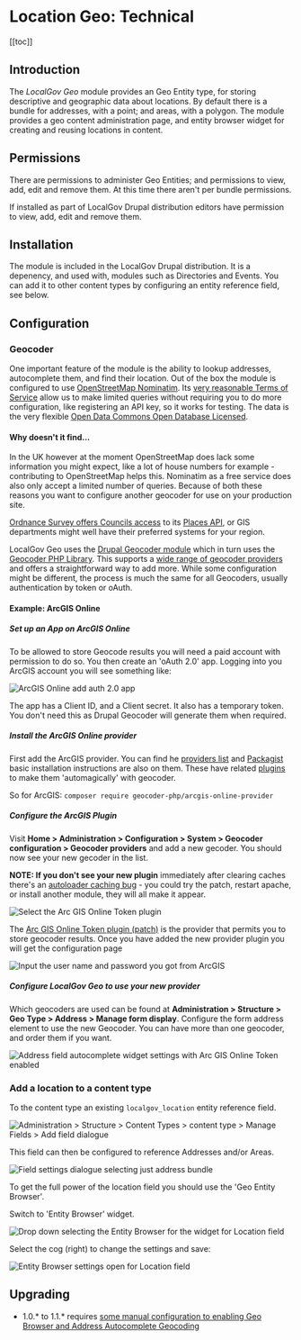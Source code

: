 # Location Geo: Technical
[[toc]]

## Introduction

The _LocalGov Geo_ module provides an Geo Entity type, for storing descriptive and geographic data about locations. By default there is a bundle for addresses, with a point; and areas, with a polygon. The module provides a geo content administration page, and entity browser widget for creating and reusing locations in content.

## Permissions

There are permissions to administer Geo Entities; and permissions to view, add, edit and remove them. At this time there aren't per bundle permissions.

If installed as part of LocalGov Drupal distribution editors have permission to view, add, edit and remove them.

## Installation

The module is included in the LocalGov Drupal distribution. It is a depenency, and used with, modules such as Directories and Events. You can add it to other content types by configuring an entity reference field, see below.

## Configuration

### Geocoder

One important feature of the module is the ability to lookup addresses, autocomplete them, and find their location. Out of the box the module is configured to use [OpenStreetMap Nominatim](https://nominatim.openstreetmap.org/ui/about.html). Its [very reasonable Terms of Service](https://operations.osmfoundation.org/policies/nominatim/) allow us to make limited queries without requiring you to do more configuration, like registering an API key, so it works for testing. The data is the very flexible [Open Data Commons Open Database Licensed](https://opendatacommons.org/licenses/odbl/).

#### Why doesn't it find...

In the UK however at the moment OpenStreetMap does lack some information you might expect, like a lot of house numbers for example - contributing to OpenStreetMap helps this. Nominatim as a free service does also only accept a limited number of queries. Because of both these reasons you want to configure another geocoder for use on your production site. 

[Ordnance Survey offers Councils access](https://www.ordnancesurvey.co.uk/business-government/partner-member/member) to its [Places API](https://osdatahub.os.uk/docs/places/overview), or GIS departments might well have their preferred systems for your region. 

LocalGov Geo uses the [Drupal Geocoder module](https://drupal.org/project/geocoder) which in turn uses the [Geocoder PHP Library](https://geocoder-php.org/). This supports a [wide range of geocoder providers](https://geocoder-php.org/docs/#providers) and offers a straightforward way to add more. While some configuration might be different, the process is much the same for all Geocoders, usually authentication by token or oAuth.

#### Example: ArcGIS Online

##### Set up an App on ArcGIS Online

To be allowed to store Geocode results you will need a paid account with permission to do so. You then create an 'oAuth 2.0' app. Logging into you ArcGIS account you will see something like:

![ArcGIS Online add auth 2.0 app](~@images/geo-technical--enabling-geocoder-02-provider-arcgis-oauth.png)

The app has a Client ID, and a Client secret. It also has a temporary token. You don't need this as Drupal Geocoder will generate them when required.

##### Install the ArcGIS Online provider

First add the ArcGIS provider. You can find he [providers list](https://geocoder-php.org/docs/#providers) and [Packagist](https://packagist.org/providers/geocoder-php/provider-implementation) basic installation instructions are also on them. These have related [plugins](https://git.drupalcode.org/project/geocoder/-/tree/8.x-3.x/src/Plugin/Geocoder/Provider) to make them 'automagically' with geocoder.

So for ArcGIS:
`
composer require geocoder-php/arcgis-online-provider
`

##### Configure the ArcGIS Plugin

Visit **Home > Administration > Configuration > System > Geocoder configuration > Geocoder providers** and add a new gecoder. You should now see your new gecoder in the list. 

**NOTE: If you don't see your new plugin** immediately after clearing caches there's an [autoloader caching bug](https://www.drupal.org/project/geocoder/issues/3153678) - you could try the patch, restart apache, or install another module, they will all make it appear.

![Select the Arc GIS Online Token plugin](~@images/geo-technical--enabling-geocoder-01-provider-select-add.png)

The [Arc GIS Online Token plugin (patch)](https://www.drupal.org/project/geocoder/issues/3179963) is the provider that permits you to store geocoder results. Once you have added the new provider plugin you will get the configuration page

![Input the user name and password you got from ArcGIS](~@images/geo-technical--enabling-geocoder-03-configure-arcgistoken.png)

##### Configure LocalGov Geo to use your new provider

Which geocoders are used can be found at **Administration > Structure > Geo Type > Address > Manage form display**. Configure the form address element to use the new Geocoder. You can have more than one geocoder, and order them if you want.

![Address field autocomplete widget settings with Arc GIS Online Token enabled](~@images/geo-technical--enabling-geocoder-04-configure-form.png)

### Add a location to a content type

To the content type an existing `localgov_location` entity reference field.

![Administration > Structure > Content Types > content type > Manage Fields > Add field dialogue](~@images/geo-technical--configure-field-01-add-field.png)

This field can then be configured to reference Addresses and/or Areas.

![Field settings dialogue selecting just address bundle](~@images/geo-technical--configure-field-02-field-settings.png)

To get the full power of the location field you should use the 'Geo Entity Browser'.

Switch to 'Entity Browser' widget.

![Drop down selecting the Entity Browser for the widget for Location field](~@images/geo-technical--configure-field-03-choose-entity-browser.png)

Select the cog (right) to change the settings and save:

![Entity Browser settings open for Location field](~@images/geo-technical--configure-field-04-entity-browser-settings.png)

## Upgrading

- 1.0.* to 1.1.* requires [some manual configuration to enabling Geo Browser and Address Autocomplete Geocoding](https://github.com/localgovdrupal/localgov_geo/wiki/Enabling-Geo-Browser-and-Address-Autocomplete-Geocoding-(upgrading-to-version-1.1.0))
